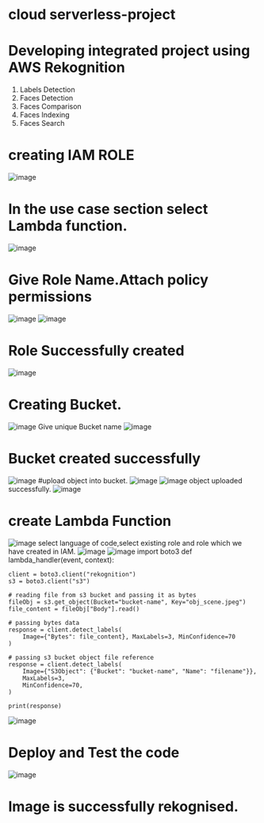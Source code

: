 # cloud serverless-project
# Developing integrated project using AWS Rekognition 
1. Labels Detection
2. Faces Detection
  3. Faces Comparison
4. Faces Indexing
5. Faces Search
# creating IAM ROLE
![image](https://user-images.githubusercontent.com/96177041/231196136-460350b8-92ed-4e28-9571-6c6dce507c9a.png)
# In the use case section select Lambda function.
![image](https://user-images.githubusercontent.com/96177041/231196654-6205206f-fb42-4729-ad49-963d8e144d94.png)
# Give Role Name.Attach policy permissions
![image](https://user-images.githubusercontent.com/96177041/231196836-41bbd09d-c965-4a95-8511-c661a5e79b5f.png)
![image](https://user-images.githubusercontent.com/96177041/231196882-54fa8df0-cb38-46be-93af-b770813d4500.png)
# Role Successfully created
![image](https://user-images.githubusercontent.com/96177041/231196984-175a777e-ffa3-4b27-bed7-25999748e038.png)
# Creating Bucket.
![image](https://user-images.githubusercontent.com/96177041/231197103-53eab597-91c9-4aef-b7fc-ec9fa45bc57f.png)
Give unique Bucket name
![image](https://user-images.githubusercontent.com/96177041/231197238-4ad55f86-c069-45b3-83f0-979257792f19.png)
# Bucket created successfully
![image](https://user-images.githubusercontent.com/96177041/231197355-e34629e6-125d-465f-83f4-7f6a021c84f6.png)
#upload object into bucket.
![image](https://user-images.githubusercontent.com/96177041/231197455-76177d54-05a7-4ed4-b218-4879ac47e58a.png)
![image](https://user-images.githubusercontent.com/96177041/231197481-30b11863-4717-4124-8f5a-ff212b877bbe.png)
object uploaded successfully.
![image](https://user-images.githubusercontent.com/96177041/231197577-7fd1c835-df22-433a-a881-383bf764e970.png)
# create Lambda Function
![image](https://user-images.githubusercontent.com/96177041/231197668-0bf92365-d0ac-4772-b484-ad530e78458c.png)
select language of code,select existing role and role which we have created in IAM.
![image](https://user-images.githubusercontent.com/96177041/231197890-e3572898-eb04-4887-9f80-736e9913580d.png)
![image](https://user-images.githubusercontent.com/96177041/231197949-41f622c1-9498-4f58-8db2-bd07a3cec63e.png)
import boto3
def lambda_handler(event, context):

    client = boto3.client("rekognition")
    s3 = boto3.client("s3")

    # reading file from s3 bucket and passing it as bytes
    fileObj = s3.get_object(Bucket="bucket-name", Key="obj_scene.jpeg")
    file_content = fileObj["Body"].read()

    # passing bytes data
    response = client.detect_labels(
        Image={"Bytes": file_content}, MaxLabels=3, MinConfidence=70
    )

    # passing s3 bucket object file reference
    response = client.detect_labels(
        Image={"S3Object": {"Bucket": "bucket-name", "Name": "filename"}},
        MaxLabels=3,
        MinConfidence=70,
    )

    print(response)
![image](https://user-images.githubusercontent.com/96177041/231198155-8ee83c21-2fc7-4f2e-8397-bc299e6f9120.png)
# Deploy and Test the code
![image](https://user-images.githubusercontent.com/96177041/231198264-c1078387-fddb-4b8e-b03f-2b221c2e62d2.png)
# Image is successfully rekognised.

